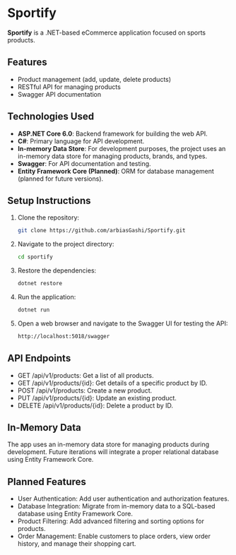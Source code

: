 # Sportify

**Sportify** is a .NET-based eCommerce application focused on sports products.

## Features

- Product management (add, update, delete products)
- RESTful API for managing products
- Swagger API documentation

## Technologies Used

- **ASP.NET Core 6.0**: Backend framework for building the web API.
- **C#**: Primary language for API development.
- **In-memory Data Store**: For development purposes, the project uses an in-memory data store for managing products, brands, and types.
- **Swagger**: For API documentation and testing.
- **Entity Framework Core (Planned)**: ORM for database management (planned for future versions).

## Setup Instructions

1. Clone the repository:
   ```bash
   git clone https://github.com/arbiasGashi/Sportify.git
2. Navigate to the project directory:
   ```bash
   cd sportify
3. Restore the dependencies:
   ```bash
   dotnet restore
4. Run the application:
   ```bash
   dotnet run
5. Open a web browser and navigate to the Swagger UI for testing the API:
   ```bash
   http://localhost:5018/swagger

## API Endpoints

- GET /api/v1/products: Get a list of all products.
- GET /api/v1/products/{id}: Get details of a specific product by ID.
- POST /api/v1/products: Create a new product.
- PUT /api/v1/products/{id}: Update an existing product.
- DELETE /api/v1/products/{id}: Delete a product by ID.

## In-Memory Data

The app uses an in-memory data store for managing products during development. Future iterations will integrate a proper relational database using Entity Framework Core.

## Planned Features

- User Authentication: Add user authentication and authorization features.
- Database Integration: Migrate from in-memory data to a SQL-based database using Entity Framework Core.
- Product Filtering: Add advanced filtering and sorting options for products.
- Order Management: Enable customers to place orders, view order history, and manage their shopping cart.


   
